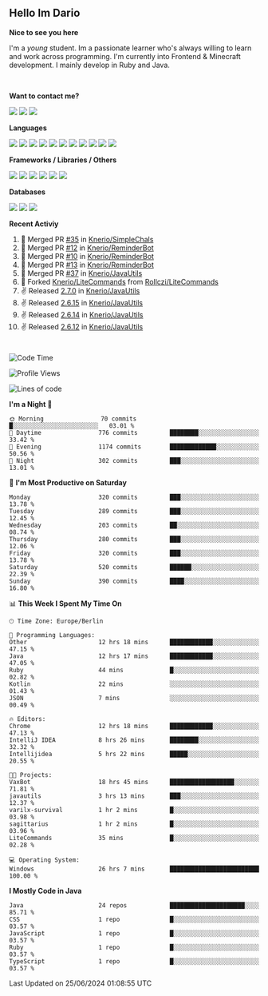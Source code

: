 <h2>Hello Im Dario</h2>

**Nice to see you here**

I'm a *young* student. Im a passionate learner who's always willing to learn and work across
programming. I'm currently into Frontend & Minecraft development. I mainly develop in Ruby and Java.

<br/>

**Want to contact me?**

<a href="https://github.com/knerio"><img src="https://img.shields.io/badge/-Github-blue?style=for-the-badge&logo=github&logoColor=white"/></a> <a href="https://discord.com/users/639416958923702292"><img src="https://img.shields.io/badge/-knerio-blue?style=for-the-badge&logo=discord&logoColor=white"/></a> <a href="https://twitch.tv/dopalos_"><img src="https://img.shields.io/badge/-twitch-blue?style=for-the-badge&logo=twitch&logoColor=white"/></a>

**Languages**

<img src="https://img.shields.io/badge/-HTML-blue?style=for-the-badge&logo=html5&logoColor=white"/> <img src="https://img.shields.io/badge/-CSS-blue?style=for-the-badge&logo=CSS3&logoColor=white"/> <img src="https://img.shields.io/badge/-Javascript-blue?style=for-the-badge&logo=javascript&logoColor=white"/> <img src="https://img.shields.io/badge/-Typescript-blue?style=for-the-badge&logo=TypeScript&logoColor=white"/> <img src="https://img.shields.io/badge/-Java-blue?style=for-the-badge&logo=java&logoColor=white"/> <img src="https://img.shields.io/badge/-Kotlin-blue?style=for-the-badge&logo=kotlin&logoColor=white"/> <img src="https://img.shields.io/badge/-SQL-blue?style=for-the-badge&logo=MYSQL&logoColor=white"/> <img src="https://img.shields.io/badge/-Markdown-blue?style=for-the-badge&logo=Markdown&logoColor=white"/> <img src="https://img.shields.io/badge/-JSON-blue?style=for-the-badge&logo=JSON&logoColor=white"/> <img src="https://img.shields.io/badge/-Git-blue?style=for-the-badge&logo=Git&logoColor=white"/> <img src="https://img.shields.io/badge/-Ruby-blue?style=for-the-badge&logo=Ruby&logoColor=white"/>
<br/>

 **Frameworks / Libraries / Others**

<img src="https://img.shields.io/badge/-Bootstrap-blue?style=for-the-badge&logo=Bootstrap&logoColor=white"/> <img src="https://img.shields.io/badge/-Node.JS-blue?style=for-the-badge&logo=node.js&logoColor=white"/> <img src="https://img.shields.io/badge/-React-blue?style=for-the-badge&logo=React&logoColor=white"/> <img src="https://img.shields.io/badge/-Express-blue?style=for-the-badge&logo=Express&logoColor=white"/> <img src="https://img.shields.io/badge/-Next.Js-blue?style=for-the-badge&logo=Next.Js&logoColor=white"/> <img src="https://img.shields.io/badge/-Ruby_On_Rails-blue?style=for-the-badge&logo=ruby-on-rails&logoColor=white"/>

**Databases**

<img src="https://img.shields.io/badge/-MongoDB-blue?style=for-the-badge&logo=mongodb&logoColor=white"/> <img src="https://img.shields.io/badge/-MariaDB-blue?style=for-the-badge&logo=MariaDB&logoColor=white"/>
<img src="https://img.shields.io/badge/-PostgreSQL-blue?style=for-the-badge&logo=PostgreSQl&logoColor=white"/>

**Recent Activiy**

<!--RECENT_ACTIVITY:start-->
1. 🎉 Merged PR [#35](https://github.com/Knerio/SimpleChals/pull/35) in [Knerio/SimpleChals](https://github.com/Knerio/SimpleChals)<br>
2. 🎉 Merged PR [#12](https://github.com/Knerio/ReminderBot/pull/12) in [Knerio/ReminderBot](https://github.com/Knerio/ReminderBot)<br>
3. 🎉 Merged PR [#10](https://github.com/Knerio/ReminderBot/pull/10) in [Knerio/ReminderBot](https://github.com/Knerio/ReminderBot)<br>
4. 🎉 Merged PR [#13](https://github.com/Knerio/ReminderBot/pull/13) in [Knerio/ReminderBot](https://github.com/Knerio/ReminderBot)<br>
5. 🎉 Merged PR [#37](https://github.com/Knerio/JavaUtils/pull/37) in [Knerio/JavaUtils](https://github.com/Knerio/JavaUtils)<br>
6. 🔱 Forked [Knerio/LiteCommands](https://github.com/Knerio/LiteCommands) from [Rollczi/LiteCommands](https://github.com/Rollczi/LiteCommands)<br>
7. ✌️ Released [2.7.0](https://github.com/Knerio/JavaUtils/releases/tag/2.7.0) in [Knerio/JavaUtils](https://github.com/Knerio/JavaUtils)<br>
8. ✌️ Released [2.6.15](https://github.com/Knerio/JavaUtils/releases/tag/2.6.15) in [Knerio/JavaUtils](https://github.com/Knerio/JavaUtils)<br>
9. ✌️ Released [2.6.14](https://github.com/Knerio/JavaUtils/releases/tag/2.6.14) in [Knerio/JavaUtils](https://github.com/Knerio/JavaUtils)<br>
10. ✌️ Released [2.6.12](https://github.com/Knerio/JavaUtils/releases/tag/2.6.12) in [Knerio/JavaUtils](https://github.com/Knerio/JavaUtils)<br>
<!--RECENT_ACTIVITY:end-->
 
#

<!--START_SECTION:waka-->
![Code Time](http://img.shields.io/badge/Code%20Time-427%20hrs%2017%20mins-blue)

![Profile Views](http://img.shields.io/badge/Profile%20Views-0-blue)

![Lines of code](https://img.shields.io/badge/From%20Hello%20World%20I%27ve%20Written-113.6%20thousand%20lines%20of%20code-blue)

**I'm a Night 🦉** 

```text
🌞 Morning                70 commits          █░░░░░░░░░░░░░░░░░░░░░░░░   03.01 % 
🌆 Daytime                776 commits         ████████░░░░░░░░░░░░░░░░░   33.42 % 
🌃 Evening                1174 commits        █████████████░░░░░░░░░░░░   50.56 % 
🌙 Night                  302 commits         ███░░░░░░░░░░░░░░░░░░░░░░   13.01 % 
```
📅 **I'm Most Productive on Saturday** 

```text
Monday                   320 commits         ███░░░░░░░░░░░░░░░░░░░░░░   13.78 % 
Tuesday                  289 commits         ███░░░░░░░░░░░░░░░░░░░░░░   12.45 % 
Wednesday                203 commits         ██░░░░░░░░░░░░░░░░░░░░░░░   08.74 % 
Thursday                 280 commits         ███░░░░░░░░░░░░░░░░░░░░░░   12.06 % 
Friday                   320 commits         ███░░░░░░░░░░░░░░░░░░░░░░   13.78 % 
Saturday                 520 commits         ██████░░░░░░░░░░░░░░░░░░░   22.39 % 
Sunday                   390 commits         ████░░░░░░░░░░░░░░░░░░░░░   16.80 % 
```


📊 **This Week I Spent My Time On** 

```text
🕑︎ Time Zone: Europe/Berlin

💬 Programming Languages: 
Other                    12 hrs 18 mins      ████████████░░░░░░░░░░░░░   47.15 % 
Java                     12 hrs 17 mins      ████████████░░░░░░░░░░░░░   47.05 % 
Ruby                     44 mins             █░░░░░░░░░░░░░░░░░░░░░░░░   02.82 % 
Kotlin                   22 mins             ░░░░░░░░░░░░░░░░░░░░░░░░░   01.43 % 
JSON                     7 mins              ░░░░░░░░░░░░░░░░░░░░░░░░░   00.49 % 

🔥 Editors: 
Chrome                   12 hrs 18 mins      ████████████░░░░░░░░░░░░░   47.13 % 
IntelliJ IDEA            8 hrs 26 mins       ████████░░░░░░░░░░░░░░░░░   32.32 % 
Intellijidea             5 hrs 22 mins       █████░░░░░░░░░░░░░░░░░░░░   20.55 % 

🐱‍💻 Projects: 
VaxBot                   18 hrs 45 mins      ██████████████████░░░░░░░   71.81 % 
javautils                3 hrs 13 mins       ███░░░░░░░░░░░░░░░░░░░░░░   12.37 % 
varilx-survival          1 hr 2 mins         █░░░░░░░░░░░░░░░░░░░░░░░░   03.98 % 
sagittarius              1 hr 2 mins         █░░░░░░░░░░░░░░░░░░░░░░░░   03.96 % 
LiteCommands             35 mins             █░░░░░░░░░░░░░░░░░░░░░░░░   02.28 % 

💻 Operating System: 
Windows                  26 hrs 7 mins       █████████████████████████   100.00 % 
```

**I Mostly Code in Java** 

```text
Java                     24 repos            █████████████████████░░░░   85.71 % 
CSS                      1 repo              █░░░░░░░░░░░░░░░░░░░░░░░░   03.57 % 
JavaScript               1 repo              █░░░░░░░░░░░░░░░░░░░░░░░░   03.57 % 
Ruby                     1 repo              █░░░░░░░░░░░░░░░░░░░░░░░░   03.57 % 
TypeScript               1 repo              █░░░░░░░░░░░░░░░░░░░░░░░░   03.57 % 
```




 Last Updated on 25/06/2024 01:08:55 UTC
<!--END_SECTION:waka-->

